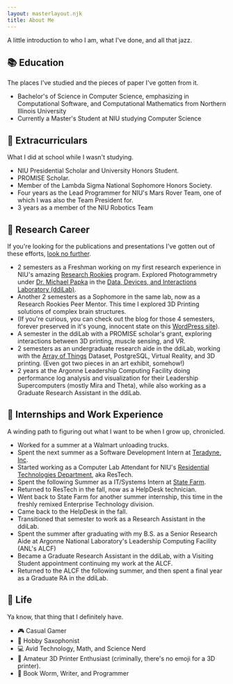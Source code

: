 ```yaml
---
layout: masterlayout.njk
title: About Me
---
```

A little introduction to who I am, what I've done, and all that jazz.

## 📚 Education

The places I've studied and the pieces of paper I've gotten from it.

* Bachelor's of Science in Computer Science, emphasizing in Computational Software, and Computational Mathematics from Northern Illinois University
* Currently a Master's Student at NIU studying Computer Science

## 🏓 Extracurriculars

What I did at school while I wasn't studying.

* NIU Presidential Scholar and University Honors Student.
* PROMISE Scholar.
* Member of the Lambda Sigma National Sophomore Honors Society.
* Four years as the Lead Programmer for NIU's Mars Rover Team, one of which I was also the Team President for.
* 3 years as a member of the NIU Robotics Team

## 🔬 Research Career

If you're looking for the publications and presentations I've gotten out of these efforts, [look no further](/pubs).

* 2 semesters as a Freshman working on my first research experience in NIU's amazing [Research Rookies](http://www.niu.edu/engagedlearning/undergraduate-research/research-rookies/index.shtml) program. Explored Photogrammetry under [Dr. Michael Papka](http://papka.alcf.anl.gov/) in the [Data, Devices, and Interactions Laboratory (ddiLab)](http://ddilab.cs.niu.edu).
* Another 2 semesters as a Sophomore in the same lab, now as a Research Rookies Peer Mentor. This time I explored 3D Printing solutions of complex brain structures.
* (If you're curious, you can check out the blog for those 4 semesters, forever preserved in it's young, innocent state on this [WordPress site](https://ryanlewisresearchrookies.wordpress.com/)).
* A semester in the ddiLab with a PROMISE scholar's grant, exploring interactions between 3D printing, muscle sensing, and VR.
* 2 semesters as an undergraduate research aide in the ddiLab, working with the [Array of Things](https://arrayofthings.github.io/) Dataset, PostgreSQL, Virtual Reality, and 3D printing. (Even got two pieces in an art exhibit, somehow!)
* 2 years at the Argonne Leadership Computing Facility doing performance log analysis and visualization for their Leadership Supercomputers (mostly Mira and Theta), while also working as a Graduate Research Assistant in the ddiLab.

## 🏢 Internships and Work Experience

A winding path to figuring out what I want to be when I grow up, chronicled.

* Worked for a summer at a Walmart unloading trucks.
* Spent the next summer as a Software Development Intern at [Teradyne, Inc](http://www.teradyne.com/).
* Started working as a Computer Lab Attendant for NIU's [Residential Technologies Department](http://www.niu.edu/housing/student-services/restech/index.shtml), aka ResTech.
* Spent the following Summer as a IT/Systems Intern at [State Farm](https://www.statefarm.com/).
* Returned to ResTech in the fall, now as a HelpDesk technician.
* Went back to State Farm for another summer internship, this time in the freshly remixed Enterprise Technology division.
* Came back to the HelpDesk in the fall.
* Transitioned that semester to work as a Research Assistant in the ddiLab.
* Spent the summer after graduating with my B.S. as a Senior Research Aide at Argonne National Laboratory's Leadership Computing Facility (ANL's ALCF)
* Became a Graduate Research Assistant in the ddiLab, with a Visiting Student appointment continuing my work at the ALCF.
* Returned to the ALCF the following summer, and then spent a final year as a Graduate RA in the ddiLab.

## 🧡 Life

Ya know, that thing that I definitely have.

* 🎮 Casual Gamer
* 🎷 Hobby Saxophonist
* 💻 Avid Technology, Math, and Science Nerd
* 🤖 Amateur 3D Printer Enthusiast (criminally, there's no emoji for a 3D printer).
* 📝 Book Worm, Writer, and Programmer
